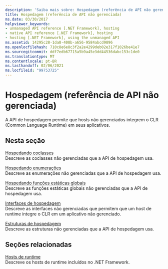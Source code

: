 ```yaml
---
description: 'Saiba mais sobre: Hospedagem (referência de API não gerenciada)'
title: Hospedagem (referência de API não gerenciada)
ms.date: 03/30/2017
helpviewer_keywords:
- unmanaged API reference [.NET Framework], hosting
- native API reference [.NET Framework], hosting
- hosting [.NET Framework], using the unmanaged API
ms.assetid: 14295c28-1da8-408b-a656-9584abcd9896
ms.openlocfilehash: 710c8e6e8c3f2a2e4299deb02e317f1026be41e7
ms.sourcegitcommit: ddf7edb67715a5b9a45e3dd44536dabc153c1de0
ms.translationtype: MT
ms.contentlocale: pt-BR
ms.lasthandoff: 02/06/2021
ms.locfileid: "99753725"
---
```

# <a name="hosting-unmanaged-api-reference"></a>Hospedagem (referência de API não gerenciada)

A API de hospedagem permite que hosts não gerenciados integrem o CLR (Common Language Runtime) em seus aplicativos.  
  
## <a name="in-this-section"></a>Nesta seção  

 [Hospedando coclasses](hosting-coclasses.md)  
 Descreve as coclasses não gerenciadas que a API de hospedagem usa.  
  
 [Hospedando enumerações](hosting-enumerations.md)  
 Descreve as enumerações não gerenciadas que a API de hospedagem usa.  
  
 [Hospedando funções estáticas globais](hosting-global-static-functions.md)  
 Descreve as funções estáticas globais não gerenciadas que a API de hospedagem usa.  
  
 [Interfaces de hospedagem](hosting-interfaces.md)  
 Descreve as interfaces não gerenciadas que permitem que um host de runtime integre o CLR em um aplicativo não gerenciado.  
  
 [Estruturas de hospedagem](hosting-structures.md)  
 Descreve as estruturas não gerenciadas que a API de hospedagem usa.  
  
## <a name="related-sections"></a>Seções relacionadas  

 [Hosts de runtime](/previous-versions/dotnet/netframework-4.0/a51xd4ze(v=vs.100))  
 Descreve os hosts de runtime incluídos no .NET Framework.

